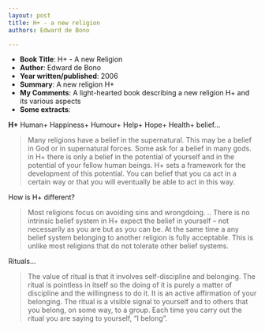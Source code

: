 ```yaml
---
layout: post
title: H+ - a new religion
authors: Edward de Bono

---
```


- **Book Title**: H+ - A new Religion
- **Author**: Edward de Bono
- **Year written/published**: 2006
- **Summary**: A new religion H+
- **My Comments**: A light-hearted book describing a new religion H+ and its various aspects
- **Some extracts**:

**H+** Human+ Happiness+ Humour+ Help+ Hope+ Health+ belief…

> Many religions have a belief in the supernatural. This may be a belief in God or in supernatural forces. Some ask for a belief in many gods. in H+ there is only a belief in the potential of yourself and in the potential of your fellow human beings. H+ sets a framework for the development of this potential. You can belief that you ca act in a certain way or that you will eventually be able to act in this way.

How is H+ different?

> Most religions focus on avoiding sins and wrongdoing. .. There is no intrinsic belief system in H+ expect the belief in yourself – not necessarily as you are but as you can be. At the same time a any belief system belonging to another religion is fully acceptable. This is unlike most religions that do not tolerate other belief systems.

Rituals…

> The value of ritual is that it involves self-discipline and belonging. The ritual is pointless in itself so the doing of it is purely a matter of discipline and the willingness to do it. It is an active affirmation of your belonging. The ritual is a visible signal to yourself and to others that you belong, on some way, to a group. Each time you carry out the ritual you are saying to yourself, “I belong”.
